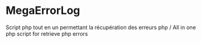 # MegaErrorLog
Script php tout en un permettant la récupération des erreurs php / All in one php script for retrieve php errors
